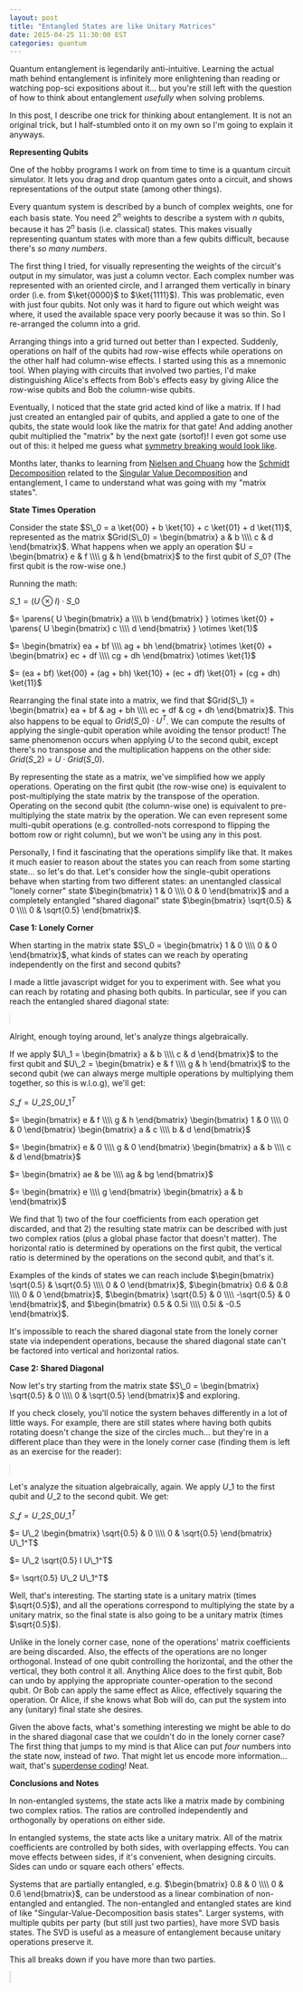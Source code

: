 ```yaml
---
layout: post
title: "Entangled States are like Unitary Matrices"
date: 2015-04-25 11:30:00 EST
categories: quantum
---
```


Quantum entanglement is legendarily anti-intuitive. Learning the actual math behind entanglement is infinitely more enlightening than reading or watching pop-sci expositions about it... but you're still left with the question of how to think about entanglement *usefully* when solving problems.

In this post, I describe one trick for thinking about entanglement. It is not an original trick, but I half-stumbled onto it on my own so I'm going to explain it anyways.

**Representing Qubits**

One of the hobby programs I work on from time to time is a quantum circuit simulator. It lets you drag and drop quantum gates onto a circuit, and shows representations of the output state (among other things).

Every quantum system is described by a bunch of complex weights, one for each basis state. You need $2^n$ weights to describe a system with $n$ qubits, because it has $2^n$ basis (i.e. classical) states. This makes visually representing quantum states with more than a few qubits difficult, because there's *so many numbers*.

The first thing I tried, for visually representing the weights of the circuit's output in my simulator, was just a column vector. Each complex number was represented with an oriented circle, and I arranged them vertically in binary order (i.e. from $\ket{0000}$ to $\ket{1111}$). This was problematic, even with just four qubits. Not only was it hard to figure out which weight was where, it used the available space very poorly because it was so thin. So I re-arranged the column into a grid.

Arranging things into a grid turned out better than I expected. Suddenly, operations on half of the qubits had row-wise effects while operations on the other half had column-wise effects. I started using this as a mnemonic tool. When playing with circuits that involved two parties, I'd make distinguishing Alice's effects from Bob's effects easy by giving Alice the row-wise qubits and Bob the column-wise qubits.

Eventually, I noticed that the state grid acted kind of like a matrix. If I had just created an entangled pair of qubits, and applied a gate to one of the qubits, the state would look like the matrix for that gate! And adding another qubit multiplied the "matrix" by the next gate (sortof)! I even got some use out of this: it helped me guess what [symmetry breaking would look like](http://strilanc.com/quantum/2014/12/06/Perfect-Symmetry-Breaking-with-Quantum-Computers.html).

Months later, thanks to learning from [Nielsen and Chuang](http://www.amazon.com/Quantum-Computation-Information-Anniversary-Edition/dp/1107002176) how the [Schmidt Decomposition](http://en.wikipedia.org/wiki/Schmidt_decomposition) related to the [Singular Value Decomposition](http://en.wikipedia.org/wiki/Singular_value_decomposition) and entanglement, I came to understand what was going with my "matrix states".

**State Times Operation**

Consider the state $S\_0 = a \ket{00} + b \ket{10} + c \ket{01} + d \ket{11}$, represented as the matrix $Grid(S\_0) = \begin{bmatrix} a & b \\\\ c & d \end{bmatrix}$. What happens when we apply an operation $U = \begin{bmatrix} e & f \\\\ g & h \end{bmatrix}$ to the first qubit of $S\_0$? (The first qubit is the row-wise one.)

Running the math:

$S\_1 = (U \otimes I) \cdot S\_0$

$= \parens{ U \begin{bmatrix} a \\\\ b \end{bmatrix} } \otimes \ket{0} + \parens{ U \begin{bmatrix} c \\\\ d \end{bmatrix} } \otimes \ket{1}$

$= \begin{bmatrix} ea + bf \\\\ ag + bh \end{bmatrix} \otimes \ket{0} + \begin{bmatrix} ec + df \\\\ cg + dh \end{bmatrix} \otimes \ket{1}$

$= (ea + bf) \ket{00} + (ag + bh) \ket{10} + (ec + df) \ket{01} + (cg + dh) \ket{11}$

Rearranging the final state into a matrix, we find that $Grid(S\_1) = \begin{bmatrix} ea + bf & ag + bh \\\\ ec + df & cg + dh \end{bmatrix}$. This also happens to be equal to $Grid(S\_0) \cdot U^T$. We can compute the results of applying the single-qubit operation while avoiding the tensor product! The same phenomenon occurs when applying $U$ to the second qubit, except there's no transpose and the multiplication happens on the other side: $Grid(S\_2) = U \cdot Grid(S\_0)$.

By representing the state as a matrix, we've simplified how we apply operations. Operating on the first qubit (the row-wise one) is equivalent to post-multiplying the state matrix by the transpose of the operation. Operating on the second qubit (the column-wise one) is equivalent to pre-multiplying the state matrix by the operation. We can even represent some multi-qubit operations (e.g. controlled-nots correspond to flipping the bottom row or right column), but we won't be using any in this post.

Personally, I find it fascinating that the operations simplify like that. It makes it much easier to reason about the states you can reach from some starting state... so let's do that. Let's consider how the single-qubit operations behave when starting from two different states: an unentangled classical "lonely corner" state $\begin{bmatrix} 1 & 0 \\\\ 0 & 0 \end{bmatrix}$ and a completely entangled "shared diagonal" state $\begin{bmatrix} \sqrt{0.5} & 0 \\\\ 0 & \sqrt{0.5} \end{bmatrix}$.

**Case 1: Lonely Corner**

When starting in the matrix state $S\_0 = \begin{bmatrix} 1 & 0 \\\\ 0 & 0 \end{bmatrix}$, what kinds of states can we reach by operating independently on the first and second qubits?

I made a little javascript widget for you to experiment with. See what you can reach by rotating and phasing both qubits. In particular, see if you can reach the entangled shared diagonal state:

<canvas id="drawCanvas1" width="400px" height="410px" style="border:1px dotted #BBB;"/>

Alright, enough toying around, let's analyze things algebraically.

If we apply $U\_1 = \begin{bmatrix} a & b \\\\ c & d \end{bmatrix}$ to the first qubit and $U\_2 = \begin{bmatrix} e & f \\\\ g & h \end{bmatrix}$ to the second qubit (we can always merge multiple operations by multiplying them together, so this is w.l.o.g), we'll get:

$S\_f = U\_2 S\_0 U\_1^T$

$= \begin{bmatrix} e & f \\\\ g & h \end{bmatrix} \begin{bmatrix} 1 & 0 \\\\ 0 & 0 \end{bmatrix} \begin{bmatrix} a & c \\\\ b & d \end{bmatrix}$

$= \begin{bmatrix} e & 0 \\\\ g & 0 \end{bmatrix} \begin{bmatrix} a & b \\\\ c & d \end{bmatrix}$

$= \begin{bmatrix} ae & be \\\\ ag & bg \end{bmatrix}$

$= \begin{bmatrix} e \\\\ g \end{bmatrix} \begin{bmatrix} a & b \end{bmatrix}$

We find that 1) two of the four coefficients from each operation get discarded, and that 2) the resulting state matrix can be described with just two complex ratios (plus a global phase factor that doesn't matter). The horizontal ratio is determined by operations on the first qubit, the vertical ratio is determined by the operations on the second qubit, and that's it.

Examples of the kinds of states we can reach include $\begin{bmatrix} \sqrt{0.5} & \sqrt{0.5} \\\\ 0 & 0 \end{bmatrix}$, $\begin{bmatrix} 0.6 & 0.8 \\\\ 0 & 0 \end{bmatrix}$, $\begin{bmatrix} \sqrt{0.5} & 0 \\\\ -\sqrt{0.5} & 0 \end{bmatrix}$, and $\begin{bmatrix} 0.5 & 0.5i \\\\ 0.5i & -0.5 \end{bmatrix}$.

It's impossible to reach the shared diagonal state from the lonely corner state via independent operations, because the shared diagonal state can't be factored into vertical and horizontal ratios.

**Case 2: Shared Diagonal**

Now let's try starting from the matrix state $S\_0 = \begin{bmatrix} \sqrt{0.5} & 0 \\\\ 0 & \sqrt{0.5} \end{bmatrix}$ and exploring.

If you check closely, you'll notice the system behaves differently in a lot of little ways. For example, there are still states where having both qubits rotating doesn't change the size of the circles much... but they're in a different place than they were in the lonely corner case (finding them is left as an exercise for the reader):

<canvas id="drawCanvas2" width="400px" height="410px" style="border:1px dotted #BBB;"/>

Let's analyze the situation algebraically, again. We apply $U\_1$ to the first qubit and $U\_2$ to the second qubit. We get:

$S\_f = U\_2 S\_0 U\_1^T$

$= U\_2 \begin{bmatrix} \sqrt{0.5} & 0 \\\\ 0 & \sqrt{0.5} \end{bmatrix} U\_1^T$

$= U\_2 \sqrt{0.5} I U\_1^T$

$= \sqrt{0.5} U\_2 U\_1^T$

Well, that's interesting. The starting state is a unitary matrix (times $\sqrt{0.5}$), and all the operations correspond to multiplying the state by a unitary matrix, so the final state is also going to be a unitary matrix (times $\sqrt{0.5}$).

Unlike in the lonely corner case, none of the operations' matrix coefficients are being discarded. Also, the effects of the operations are no longer orthogonal. Instead of one qubit controlling the horizontal, and the other the vertical, they both control it all. Anything Alice does to the first qubit, Bob can undo by applying the appropriate counter-operation to the second qubit. Or Bob can apply the same effect as Alice, effectively squaring the operation. Or Alice, if she knows what Bob will do, can put the system into any (unitary) final state she desires.

Given the above facts, what's something interesting we might be able to do in the shared diagonal case that we couldn't do in the lonely corner case? The first thing that jumps to my mind is that Alice can put *four* numbers into the state now, instead of *two*. That might let us encode more information... wait, that's [superdense coding](http://en.wikipedia.org/wiki/Superdense_coding)! Neat.

**Conclusions and Notes**

In non-entangled systems, the state acts like a matrix made by combining two complex ratios. The ratios are controlled independently and orthogonally by operations on either side.

In entangled systems, the state acts like a unitary matrix. All of the matrix coefficients are controlled by both sides, with overlapping effects. You can move effects between sides, if it's convenient, when designing circuits. Sides can undo or square each others' effects.

Systems that are partially entangled, e.g. $\begin{bmatrix} 0.8 & 0 \\\\ 0 & 0.6 \end{bmatrix}$, can be understood as a linear combination of non-entangled and entangled. The non-entangled and entangled states are kind of like "Singular-Value-Decomposition basis states". Larger systems, with multiple qubits per party (but still just two parties), have more SVD basis states. The SVD is useful as a measure of entanglement because unitary operations preserve it.

This all breaks down if you have more than two parties.

<script src="/assets/2015-04-27-Entangled-States-are-like-Unitary-Matrices.js"></script>

